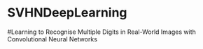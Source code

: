 # SVHNDeepLearning
#Learning to Recognise Multiple Digits in Real-World Images with Convolutional Neural Networks
